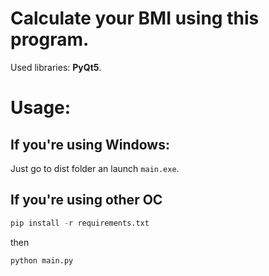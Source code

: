 # Calculate your BMI using this program.
Used libraries: **PyQt5**.
# Usage:
## If you're using Windows:
Just go to dist folder an launch `main.exe`.
## If you're using other OC
```python 
pip install -r requirements.txt
```
then
```python
python main.py
```
